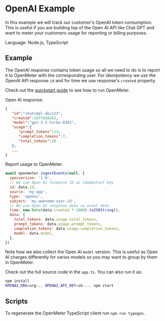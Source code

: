 # OpenAI Example

In this example we will track our customer's OpenAI token consumption.
This is useful if you are building top of the Open AI API like Chat GPT and want to meter your customers usage for reporting or billing purposes.

Language: Node.js, TypeScript

## Example

The OpenAI response contains token usage so all we need to do is to report it to OpenMeter with the corresponding user.
For idempotency we use the OpenAI API response `id` and for time we use response's `created` property.

Check out the [quickstart guide](/quickstart) to see how to run OpenMeter.

Open AI response:

```json
{
   "id":"chatcmpl-abc123",
   "created":1677858242,
   "model":"gpt-3.5-turbo-0301",
   "usage":{
      "prompt_tokens":13,
      "completion_tokens":7,
      "total_tokens":20
   },
   ...
}
```

Report usage to OpenMeter:

```javascript
await openmeter.ingestEvents(null, {
  specversion: '1.0',
  // We use Open AI response ID as idempotent key
  id: data.id,
  source: 'my-app',
  type: 'openai',
  subject: 'my-awesome-user-id',
  // We use Open AI response date as event date
  time: new Date(data.created * 1000).toISOString(),
  data: {
    total_tokens: data.usage.total_tokens,
    prompt_tokens: data.usage.prompt_tokens,
    completion_tokens: data.usage.completion_tokens,
    model: data.model,
  },
})
```

Note how we also collect the Open AI `model` version.
This is useful as Open AI charges differently for varios models so you may want to group by them in OpenMeter.

Check out the full source code in the `app.ts`.
You can also run it as:

```sh
npm install
OPENAI_ORG=org-.. OPENAI_API_KEY=sk-... npm start
```

## Scripts

To regenerate the OpenMeter TypeScript client run `npm run typegen`.
